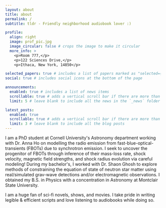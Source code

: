 ```yaml
---
layout: about
title: about
permalink: /
subtitle: tldr - Friendly neighborhood audiobook lover :)

profile:
  align: right
  image: prof_pic.jpg
  image_circular: false # crops the image to make it circular
  more_info: >
    <p>Room 777,</p>
    <p>122 Sciences Drive,</p>
    <p>Ithaca, New York, 14850</p>

selected_papers: true # includes a list of papers marked as "selected={true}"
social: true # includes social icons at the bottom of the page

announcements:
  enabled: true # includes a list of news items
  scrollable: true # adds a vertical scroll bar if there are more than 3 news items
  limit: 5 # leave blank to include all the news in the `_news` folder

latest_posts:
  enabled: true
  scrollable: true # adds a vertical scroll bar if there are more than 3 new posts items
  limit: 3 # leave blank to include all the blog posts
---
```


I am a PhD student at Cornell University's Astronomy department working with Dr. Anna Ho on modelling the radio emission from fast-blue-optical-transients (FBOTs) due to synchrotron emission. I seek to uncover the progenitor of FBOTs through inference of their mass-loss rate, shock velocity, magnetic field strengths, and shock radius evolution via careful modeling! During my bachelor's, I worked with Dr. Shaon Ghosh to explore methods of constraining the equation of state of neutron star matter using real/simulated grav-wave detections and/or electromagnetic observations. I obtained my B.S. in Physics with a concentration in Astronomy at Montclair State University.

I am a huge fan of sci-fi novels, shows, and movies. I take pride in writing legible & efficient scripts and love listening to audiobooks while doing so.

